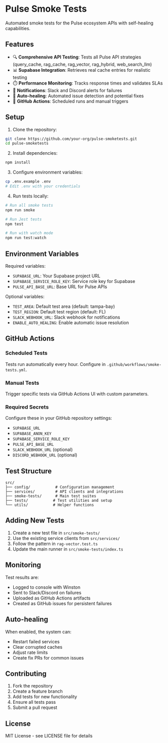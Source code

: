 # Pulse Smoke Tests

Automated smoke tests for the Pulse ecosystem APIs with self-healing capabilities.

## Features

- 🔍 **Comprehensive API Testing**: Tests all Pulse API strategies (query_cache, rag_cache, rag_vector, rag_hybrid, web_search_llm)
- 📊 **Supabase Integration**: Retrieves real cache entries for realistic testing
- ⏱️ **Performance Monitoring**: Tracks response times and validates SLAs
- 🔔 **Notifications**: Slack and Discord alerts for failures
- 🤖 **Auto-healing**: Automated issue detection and potential fixes
- 🎯 **GitHub Actions**: Scheduled runs and manual triggers

## Setup

1. Clone the repository:
```bash
git clone https://github.com/your-org/pulse-smoketests.git
cd pulse-smoketests
```

2. Install dependencies:
```bash
npm install
```

3. Configure environment variables:
```bash
cp .env.example .env
# Edit .env with your credentials
```

4. Run tests locally:
```bash
# Run all smoke tests
npm run smoke

# Run Jest tests
npm test

# Run with watch mode
npm run test:watch
```

## Environment Variables

Required variables:
- `SUPABASE_URL`: Your Supabase project URL
- `SUPABASE_SERVICE_ROLE_KEY`: Service role key for Supabase
- `PULSE_API_BASE_URL`: Base URL for Pulse APIs

Optional variables:
- `TEST_AREA`: Default test area (default: tampa-bay)
- `TEST_REGION`: Default test region (default: FL)
- `SLACK_WEBHOOK_URL`: Slack webhook for notifications
- `ENABLE_AUTO_HEALING`: Enable automatic issue resolution

## GitHub Actions

### Scheduled Tests
Tests run automatically every hour. Configure in `.github/workflows/smoke-tests.yml`.

### Manual Tests
Trigger specific tests via GitHub Actions UI with custom parameters.

### Required Secrets
Configure these in your GitHub repository settings:
- `SUPABASE_URL`
- `SUPABASE_ANON_KEY`
- `SUPABASE_SERVICE_ROLE_KEY`
- `PULSE_API_BASE_URL`
- `SLACK_WEBHOOK_URL` (optional)
- `DISCORD_WEBHOOK_URL` (optional)

## Test Structure

```
src/
├── config/           # Configuration management
├── services/         # API clients and integrations
├── smoke-tests/      # Main test suites
├── tests/           # Test utilities and setup
└── utils/           # Helper functions
```

## Adding New Tests

1. Create a new test file in `src/smoke-tests/`
2. Use the existing service clients from `src/services/`
3. Follow the pattern in `rag-vector.test.ts`
4. Update the main runner in `src/smoke-tests/index.ts`

## Monitoring

Test results are:
- Logged to console with Winston
- Sent to Slack/Discord on failures
- Uploaded as GitHub Actions artifacts
- Created as GitHub issues for persistent failures

## Auto-healing

When enabled, the system can:
- Restart failed services
- Clear corrupted caches
- Adjust rate limits
- Create fix PRs for common issues

## Contributing

1. Fork the repository
2. Create a feature branch
3. Add tests for new functionality
4. Ensure all tests pass
5. Submit a pull request

## License

MIT License - see LICENSE file for details